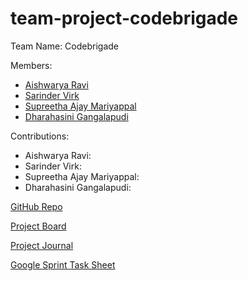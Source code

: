 # team-project-codebrigade
Team Name: Codebrigade

Members: 
- [Aishwarya Ravi](aishwarya.ravi@sjsu.edu)
- [Sarinder Virk](sarinder.virk@sjsu.edu)
- [Supreetha Ajay Mariyappal](supreethaajay.mariyappal@sjsu.edu)
- [Dharahasini Gangalapudi](dharahasini.gangalapudi@sjsu.edu)

Contributions:

- Aishwarya Ravi:
- Sarinder Virk:
- Supreetha Ajay Mariyappal:
- Dharahasini Gangalapudi:

[GitHub Repo](https://github.com/gopinathsjsu/team-project-codebrigade/)

[Project Board]()

[Project Journal]()

[Google Sprint Task Sheet]()
